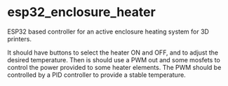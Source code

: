 # esp32_enclosure_heater

ESP32 based controller for an active enclosure heating system for 3D printers.

It should have buttons to select the heater ON and OFF, and to adjust the desired temperature. Then is should use a PWM out and some mosfets to control the power provided to some heater elements. The PWM should be controlled by a PID controller to provide a stable temperature.